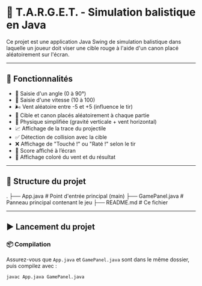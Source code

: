 # 🎯 T.A.R.G.E.T. - Simulation balistique en Java

Ce projet est une application Java Swing de simulation balistique dans laquelle un joueur doit viser une cible rouge à l'aide d'un canon placé aléatoirement sur l'écran.

---

## 🧩 Fonctionnalités

- 🧭 Saisie d'un angle (0 à 90°)
- 💨 Saisie d'une vitesse (10 à 100)
- 🌬️ Vent aléatoire entre -5 et +5 (influence le tir)
- 📍 Cible et canon placés aléatoirement à chaque partie
- 🧠 Physique simplifiée (gravité verticale + vent horizontal)
- 📈 Affichage de la trace du projectile
- ✅ Détection de collision avec la cible
- ❌ Affichage de "Touché !" ou "Raté !" selon le tir
- 🧮 Score affiché à l’écran
- 🎨 Affichage coloré du vent et du résultat

---

## 📁 Structure du projet

.
├── App.java # Point d'entrée principal (main)
├── GamePanel.java # Panneau principal contenant le jeu
├── README.md # Ce fichier

---

## ▶️ Lancement du projet

### 📦 Compilation

Assurez-vous que `App.java` et `GamePanel.java` sont dans le même dossier, puis compilez avec :

```bash
javac App.java GamePanel.java
